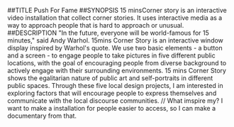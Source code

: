 ##TITLE
Push For Fame
##SYNOPSIS
15 minsCorner story is an interactive video installation that collect corner stories. 
It uses interactive media as a way to approach people that is hard to approach or unusual.
##DESCRIPTION
"In the future, everyone will be world-famous for 15 minutes," said Andy Warhol. 
15mins Corner Story is an interactive window display inspired by Warhol's quote. 
We use two basic elements - a button and a screen - 
to engage people to take pictures in five different public locations, 
with the goal of encouraging people from diverse background to actively engage with their surrounding environments.
15 mins Corner Story shows the egalitarian nature of public art and self-portraits in different public spaces.
Through these five local design projects,
I am interested in exploring factors that will encourage people to express themselves and communicate with the local discourse communities.
// What imspire my? I want to make a installation for people easier to access, so I can make a documentary from that.
